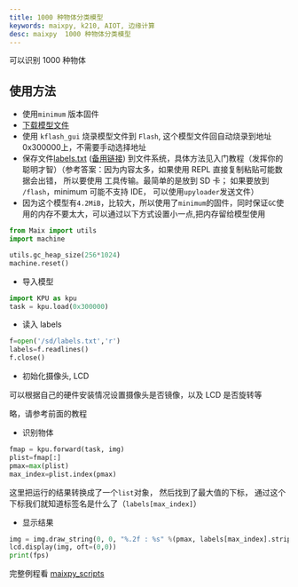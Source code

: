 ```yaml
---
title: 1000 种物体分类模型
keywords: maixpy, k210, AIOT, 边缘计算
desc: maixpy  1000 种物体分类模型
---
```



可以识别 1000 种物体

## 使用方法

* 使用`minimum` 版本固件
* [下载模型文件](https://dl.sipeed.com/fileList/MAIX/MaixPy/model/mobilenet_0x300000.kfpkg)
* 使用 `kflash_gui` 烧录模型文件到 `Flash`, 这个模型文件回自动烧录到地址0x300000上，不需要手动选择地址
* 保存文件[labels.txt](https://github.com/sipeed/MaixPy-v1_scripts/tree/master/machine_vision/mobilenet_1000_class/labels.txt) ([备用链接](https://en.bbs.sipeed.com/uploads/default/original/1X/d41ad9dfbe01f228abe726986fbf1baf4e288f2e.zip)) 到文件系统，具体方法见入门教程（发挥你的聪明才智）（参考答案：因为内容太多，如果使用 REPL 直接复制粘贴可能数据会出错， 所以要使用 工具传输。最简单的是放到 SD 卡； 如果要放到 `/flash`，minimum 可能不支持 IDE， 可以使用`upyloader`发送文件）
* 因为这个模型有`4.2MiB`，比较大，所以使用了`minimum`的固件，同时保证`GC`使用的内存不要太大，可以通过以下方式设置小一点,把内存留给模型使用

```python
from Maix import utils
import machine

utils.gc_heap_size(256*1024)
machine.reset()
```

* 导入模型

```python
import KPU as kpu
task = kpu.load(0x300000)
```

* 读入 labels

```python
f=open('/sd/labels.txt','r')
labels=f.readlines()
f.close()
```

* 初始化摄像头, LCD

可以根据自己的硬件安装情况设置摄像头是否镜像，以及 LCD 是否旋转等

略，请参考前面的教程

* 识别物体

```python
fmap = kpu.forward(task, img)
plist=fmap[:]
pmax=max(plist)
max_index=plist.index(pmax)
```

这里把运行的结果转换成了一个`list`对象， 然后找到了最大值的下标， 通过这个下标我们就知道标签名是什么了（`labels[max_index]`）


* 显示结果

```python
img = img.draw_string(0, 0, "%.2f : %s" %(pmax, labels[max_index].strip()), color=(255, 0, 0))
lcd.display(img, oft=(0,0))
print(fps)
```


完整例程看 [maixpy_scripts](https://github.com/sipeed/MaixPy-v1_scripts/tree/master/machine_vision/mobilenet_1000_class)


